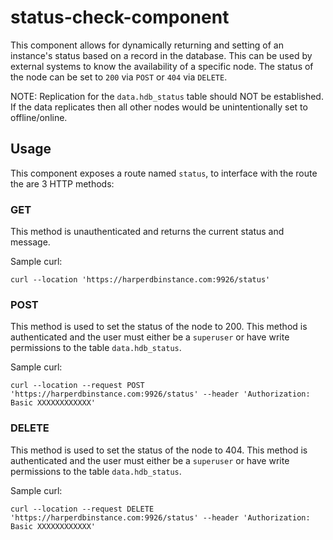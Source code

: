 # status-check-component
This component allows for dynamically returning and setting of an instance's status based on a record in the database.  This can be used by external systems to know the availability of a specific node.
The status of the node can be set to `200` via `POST` or `404` via `DELETE`.

NOTE: Replication for the `data.hdb_status` table should NOT be established.  If the data replicates then all other nodes would be unintentionally set to offline/online.

## Usage
This component exposes a route named `status`, to interface with the route the are 3 HTTP methods:

### GET
This method is unauthenticated and returns the current status and message.

Sample curl:
```shell
curl --location 'https://harperdbinstance.com:9926/status'
```

### POST
This method is used to set the status of the node to 200. This method is authenticated and the user must either be a `superuser` or have write permissions to the table `data.hdb_status`.

Sample curl:
```shell
curl --location --request POST 'https://harperdbinstance.com:9926/status' --header 'Authorization: Basic XXXXXXXXXXXX'
```

### DELETE
This method is used to set the status of the node to 404. This method is authenticated and the user must either be a `superuser` or have write permissions to the table `data.hdb_status`.

Sample curl:
```shell
curl --location --request DELETE 'https://harperdbinstance.com:9926/status' --header 'Authorization: Basic XXXXXXXXXXXX'
```
